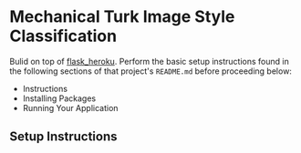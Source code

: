 Mechanical Turk Image Style Classification
==========================================

Bulid on top of [flask_heroku][].  Perform the basic setup instructions found in the following sections of that project's `README.md` before proceeding below:

- Instructions
- Installing Packages
- Running Your Application

[flask_heroku]:   http://github.com/zachwill/flask_heroku

Setup Instructions
------------------
